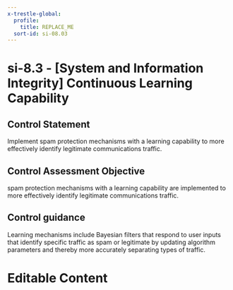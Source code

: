 ```yaml
---
x-trestle-global:
  profile:
    title: REPLACE_ME
  sort-id: si-08.03
---
```


# si-8.3 - \[System and Information Integrity\] Continuous Learning Capability

## Control Statement

Implement spam protection mechanisms with a learning capability to more effectively identify legitimate communications traffic.

## Control Assessment Objective

spam protection mechanisms with a learning capability are implemented to more effectively identify legitimate communications traffic.

## Control guidance

Learning mechanisms include Bayesian filters that respond to user inputs that identify specific traffic as spam or legitimate by updating algorithm parameters and thereby more accurately separating types of traffic.

# Editable Content

<!-- Make additions and edits below -->
<!-- The above represents the contents of the control as received by the profile, prior to additions. -->
<!-- If the profile makes additions to the control, they will appear below. -->
<!-- The above markdown may not be edited but you may edit the content below, and/or introduce new additions to be made by the profile. -->
<!-- If there is a yaml header at the top, parameter values may be edited. Use --set-parameters to incorporate the changes during assembly. -->
<!-- The content here will then replace what is in the profile for this control, after running profile-assemble. -->
<!-- The current profile has no added parts for this control, but you may add new ones here. -->
<!-- Each addition must have a heading either of the form ## Control my_addition_name -->
<!-- or ## Part a. (where the a. refers to one of the control statement labels.) -->
<!-- "## Control" parts are new parts added after the statement part. -->
<!-- "## Part" parts are new parts added into the top-level statement part with that label. -->
<!-- Subparts may be added with nested hash levels of the form ### My Subpart Name -->
<!-- underneath the parent ## Control or ## Part being added -->
<!-- See https://ibm.github.io/compliance-trestle/tutorials/ssp_profile_catalog_authoring/ssp_profile_catalog_authoring for guidance. -->
